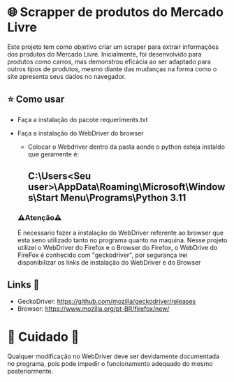 # 🌐 Scrapper de produtos do Mercado Livre

Este projeto tem como objetivo criar um scraper para extrair informações dos produtos do Mercado Livre. Inicialmente, foi desenvolvido para produtos como carros, mas demonstrou eficácia ao ser adaptado para outros tipos de produtos, mesmo diante das mudanças na forma como o site apresenta seus dados no navegador.

## ⭐️ Como usar

- Faça a instalação do pacote requeriments.txt
  
- Faça a instalação do WebDriver do browser
    - Colocar o Webdriver dentro da pasta aonde o python esteja instaldo que geramente é:
         ## C:\Users\<Seu user>\AppData\Roaming\Microsoft\Windows\Start Menu\Programs\Python 3.11
  
  ### ⚠️Atenção⚠️
  É necessario fazer a instalação do WebDriver referente ao browser que esta seno utilizado tanto no programa quanto na maquina.
  Nesse projeto utilizei o WebDriver do Firefox e o Browser do Firefox, o WebDrive do FireFox é conhecido com "geckodriver", por segurança irei disponibilizar os links de instalação do WebDriver e do Browser

## Links 🚀

- GeckoDriver: https://github.com/mozilla/geckodriver/releases
- Browser: https://www.mozilla.org/pt-BR/firefox/new/


 # 🚧 Cuidado 🚧

Qualquer modificação no WebDriver deve ser devidamente documentada no programa, pois pode impedir o funcionamento adequado do mesmo posteriormente.

